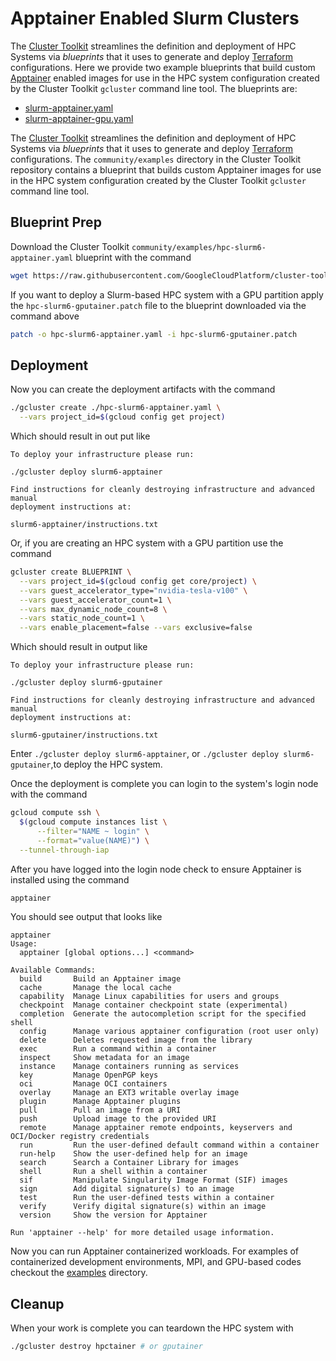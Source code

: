 # Apptainer Enabled Slurm Clusters

The [Cluster Toolkit](https://cloud.google.com/cluster-toolkit/docs/overview) streamlines the definition and deployment of HPC Systems via _blueprints_ that it uses to generate and deploy [Terraform](https://www.terraform.io/) configurations. Here we provide two example blueprints that build custom [Apptainer](https://apptainer.org/) enabled images for use in the HPC system configuration created by the Cluster Toolkit `gcluster` command line tool. The blueprints are:
- [slurm-apptainer.yaml](./slurm-apptainer.yaml)
- [slurm-apptainer-gpu.yaml](./slurm-apptainer-gpu.yaml)

The [Cluster Toolkit](https://cloud.google.com/cluster-toolkit/docs/overview) streamlines the definition and deployment of HPC Systems via _blueprints_ that it uses to generate and deploy [Terraform](https://www.terraform.io/) configurations. The `community/examples` directory in the Cluster Toolkit repository contains a blueprint that builds custom Apptainer images for use in the HPC system configuration created by the Cluster Toolkit `gcluster` command line tool.

## Blueprint Prep

Download the Cluster Toolkit `community/examples/hpc-slurm6-apptainer.yaml` blueprint with the command

```bash
wget https://raw.githubusercontent.com/GoogleCloudPlatform/cluster-toolkit/refs/heads/main/community/examples/hpc-slurm6-apptainer.yaml
```

If you want to deploy a Slurm-based HPC system with a GPU partition apply the `hpc-slurm6-gputainer.patch` file to the blueprint downloaded via the command above

```bash
patch -o hpc-slurm6-apptainer.yaml -i hpc-slurm6-gputainer.patch
```

## Deployment

Now you can create the deployment artifacts with the command

```bash
./gcluster create ./hpc-slurm6-apptainer.yaml \
  --vars project_id=$(gcloud config get project)
```

Which should result in out put like
```
To deploy your infrastructure please run:

./gcluster deploy slurm6-apptainer

Find instructions for cleanly destroying infrastructure and advanced manual
deployment instructions at:

slurm6-apptainer/instructions.txt
```

Or, if you are creating an HPC system with a GPU partition use the command

```bash
gcluster create BLUEPRINT \
  --vars project_id=$(gcloud config get core/project) \
  --vars guest_accelerator_type="nvidia-tesla-v100" \
  --vars guest_accelerator_count=1 \
  --vars max_dynamic_node_count=8 \
  --vars static_node_count=1 \
  --vars enable_placement=false --vars exclusive=false
```
Which should result in output like
```
To deploy your infrastructure please run:

./gcluster deploy slurm6-gputainer

Find instructions for cleanly destroying infrastructure and advanced manual
deployment instructions at:

slurm6-gputainer/instructions.txt
```

Enter ```./gcluster deploy slurm6-apptainer```, or ```./gcluster deploy slurm6-gputainer```,to deploy the HPC system.

Once the deployment is complete you can login to the system's login node with the command

```bash
gcloud compute ssh \
  $(gcloud compute instances list \
      --filter="NAME ~ login" \
      --format="value(NAME)") \
  --tunnel-through-iap
```

After you have logged into the login node check to ensure Apptainer is installed using the command

```bash
apptainer
```

You should see output that looks like

```
apptainer 
Usage:
  apptainer [global options...] <command>

Available Commands:
  build       Build an Apptainer image
  cache       Manage the local cache
  capability  Manage Linux capabilities for users and groups
  checkpoint  Manage container checkpoint state (experimental)
  completion  Generate the autocompletion script for the specified shell
  config      Manage various apptainer configuration (root user only)
  delete      Deletes requested image from the library
  exec        Run a command within a container
  inspect     Show metadata for an image
  instance    Manage containers running as services
  key         Manage OpenPGP keys
  oci         Manage OCI containers
  overlay     Manage an EXT3 writable overlay image
  plugin      Manage Apptainer plugins
  pull        Pull an image from a URI
  push        Upload image to the provided URI
  remote      Manage apptainer remote endpoints, keyservers and OCI/Docker registry credentials
  run         Run the user-defined default command within a container
  run-help    Show the user-defined help for an image
  search      Search a Container Library for images
  shell       Run a shell within a container
  sif         Manipulate Singularity Image Format (SIF) images
  sign        Add digital signature(s) to an image
  test        Run the user-defined tests within a container
  verify      Verify digital signature(s) within an image
  version     Show the version for Apptainer

Run 'apptainer --help' for more detailed usage information.
```

Now you can run Apptainer containerized workloads. For examples of containerized development environments, MPI, and GPU-based codes checkout the [examples](../examples/) directory.

## Cleanup

When your work is complete you can teardown the HPC system with

```bash
./gcluster destroy hpctainer # or gputainer
```